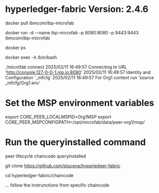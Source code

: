 # hyperledger-fabric Version: 2.4.6

docker pull ibmcom/ibp-microfab

docker run -d --name ibp-microfab -p 8080:8080 -p 9443:9443 ibmcom/ibp-microfab

docker ps

docker exec -it <imageid>  /bin/bash

./microfab connect
2025/02/11 16:49:57 Connecting to URL 'http://console.127-0-0-1.nip.io:8080'
2025/02/11 16:49:57 Identity and Configuration '_mfcfg'
2025/02/11 16:49:57 For Org1 context run  'source _mfcfg/Org1.env'


# Set the MSP environment variables
export CORE_PEER_LOCALMSPID=Org1MSP
export CORE_PEER_MSPCONFIGPATH=/opt/microfab/data/peer-org1/msp/

# Run the queryinstalled command
peer lifecycle chaincode queryinstalled

git clone https://github.com/plucena/hyperledger-fabric

cd hyperledger-fabric/chaincode

... follow the instrunctions from specific chaincode




